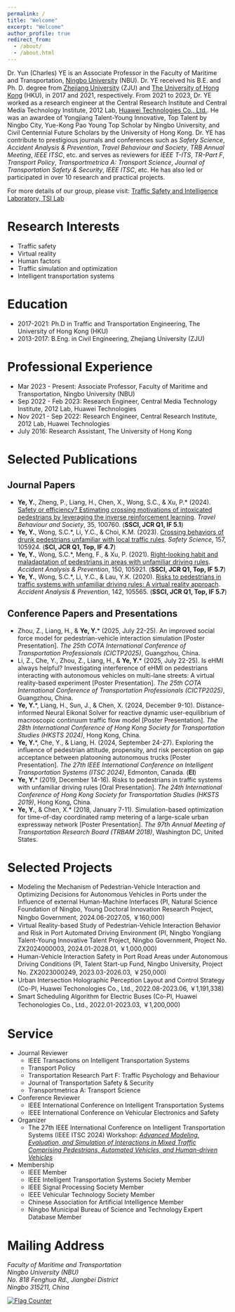 ```yaml
---
permalink: /
title: "Welcome"
excerpt: "Welcome"
author_profile: true
redirect_from: 
  - /about/
  - /about.html
---
```


Dr. Yun (Charles) YE is an Associate Professor in the Faculty of Maritime and Transportation, [Ningbo University](https://www.nbu.edu.cn/) (NBU). Dr. YE received his B.E. and Ph. D. degree from [Zhejiang University](https://www.zju.edu.cn/) (ZJU) and [The University of Hong Kong](https://www.hku.hk/) (HKU), in 2017 and 2021, respectively. From 2021 to 2023, Dr. YE worked as a research engineer at the Central Research Institute and Central Media Technology Institute, 2012 Lab, [Huawei Technologies Co., Ltd.](https://www.huawei.com/cn/). He was an awardee of Yongjiang Talent-Young Innovative, Top Talent by Ningbo City, Yue-Kong Pao Young Top Scholar by Ningbo University, and Civil Centennial Future Scholars by the University of Hong Kong. Dr. YE has contribute to prestigious journals and conferences such as *Safety Science*, *Accident Analysis & Prevention*, *Travel Behaviour and Society*, *TRB Annual Meeting*, *IEEE ITSC*, etc. and serves as reviewers for *IEEE T-ITS*, *TR-Part F*, *Transport Policy*, *Transportmetrica A: Transport Science*, *Journal of Transportation Safety & Security*, *IEEE ITSC*, etc. He has also led or participated in over 10 research and practical projects.

For more details of our group, please visit: [Traffic Safety and Intelligence Laboratory, TSI Lab](https://lab.rjmart.cn/10969/tsilab)

# Research Interests
 * Traffic safety
 * Virtual reality
 * Human factors
 * Traffic simulation and optimization
 * Intelligent transportation systems

# Education
 * 2017-2021: Ph.D in Traffic and Transportation Engineering, The University of Hong Kong (HKU)
 * 2013-2017: B.Eng. in Civil Engineering, Zhejiang University (ZJU)

# Professional Experience
 * Mar 2023 - Present: Associate Professor, Faculty of Maritime and Transportation, Ningbo University (NBU)
 * Sep 2022 - Feb 2023: Research Engineer, Central Media Technology Institute, 2012 Lab, Huawei Technologies
 * Nov 2021 - Sep 2022: Research Engineer, Central Research Institute, 2012 Lab, Huawei Technologies
 * July 2016: Research Assistant, The University of Hong Kong

# Selected Publications 
## Journal Papers
 * **Ye, Y.**, Zheng, P., Liang, H., Chen, X., Wong, S.C., & Xu, P.\* (2024). [Safety or efficiency? Estimating crossing motivations of intoxicated pedestrians by leveraging the inverse reinforcement learning](https://doi.org/10.1016/j.tbs.2024.100760). *Travel Behaviour and Society*, 35, 100760. (**SSCI, JCR Q1, IF 5.1**)
 * **Ye, Y.**, Wong, S.C.\*, Li, Y.C., & Choi, K.M. (2023). [Crossing behaviors of drunk pedestrians unfamiliar with local traffic rules](https://doi.org/10.1016/j.ssci.2022.105924). *Safety Science*, 157, 105924. (**SCI, JCR Q1, Top, IF 4.7**)
 * **Ye, Y.**, Wong, S.C.\*, Meng, F., & Xu, P. (2021). [Right-looking habit and maladaptation of pedestrians in areas with unfamiliar driving rules](https://doi.org/10.1016/j.aap.2020.105921). *Accident Analysis & Prevention*, 150, 105921. (**SSCI, JCR Q1, Top, IF 5.7**)
 * **Ye, Y.**, Wong, S.C.\*, Li, Y.C., & Lau, Y.K. (2020). [Risks to pedestrians in traffic systems with unfamiliar driving rules: A virtual reality approach](https://doi.org/10.1016/j.aap.2020.105565). *Accident Analysis & Prevention*, 142, 105565. (**SSCI, JCR Q1, Top, IF 5.7**)

## Conference Papers and Presentations
* Zhou, Z., Liang, H., & **Ye, Y.**\* (2025, July 22-25). An improved social force model for pedestrian-vehicle interaction simulation [Poster Presentation]. *The 25th COTA International Conference of Transportation Professionals (CICTP2025)*, Guangzhou, China.
* Li, Z., Che, Y., Zhou, Z., Liang, H., & **Ye, Y.**\* (2025, July 22-25). Is eHMI always helpful? Investigating interference of eHMI on pedestrians interacting with autonomous vehicles on multi-lane streets: A virtual reality-based experiment [Poster Presentation]. *The 25th COTA International Conference of Transportation Professionals (CICTP2025)*, Guangzhou, China.
 * **Ye, Y.**\*, Liang, H., Sun, J., & Chen, X. (2024, December 9-10). Distance-informed Neural Eikonal Solver for reactive dynamic user-equilibrium of macroscopic continuum traffic flow model [Poster Presentation]. *The 28th International Conference of Hong Kong Society for Transportation Studies (HKSTS 2024)*, Hong Kong, China.
 * **Ye, Y.**\*, Che, Y., & Liang, H. (2024, September 24-27). Exploring the influence of pedestrian attitude, propensity, and risk perception on gap acceptance between platooning autonomous trucks [Poster Presentation]. *The 27th IEEE International Conference on Intelligent Transportation Systems (ITSC 2024)*, Edmonton, Canada. (**EI**)
 * **Ye, Y.**\* (2019, December 14-16). Risks to pedestrians in traffic systems with unfamiliar driving rules [Oral Presentation]. *The 24th International Conference of Hong Kong Society for Transportation Studies (HKSTS 2019)*, Hong Kong, China.
 * **Ye, Y.**, & Chen, X.\* (2018, January 7-11). Simulation-based optimization for time-of-day coordinated ramp metering of a large-scale urban expressway network [Poster Presentation]. *The 97th Annual Meeting of Transportation Research Board (TRBAM 2018)*, Washington DC, United States.

# Selected Projects
  * Modeling the Mechanism of Pedestrian-Vehicle Interaction and Optimizing Decisions for Autonomous Vehicles in Ports under the Influence of external Human-Machine Interfaces (PI, Natural Science Foundation of Ningbo, Young Doctoral Innovation Research Project, Ningbo Government, 2024.06-2027.05, ￥160,000)
  * Virtual Reality-based Study of Pedestrian-Vehicle Interaction Behavior and Risk in Port Automated Driving Environment (PI, Ningbo Yongjiang Talent-Young Innovative Talent Project, Ningbo Government, Project No. ZX2024000003, 2024.01-2028.01, ￥1,000,000)
  * Human-Vehicle Interaction Safety in Port Road Areas under Autonomous Driving Conditions (PI, Talent Start-up Fund, Ningbo University, Project No. ZX2023000249, 2023.03-2026.03, ￥250,000)
  * Urban Intersection Holographic Perception Layout and Control Strategy (Co-PI, Huawei Techonologies Co., Ltd., 2022.08-2023.06, ￥1,191,338)
  * Smart Scheduling Algorithm for Electric Buses (Co-PI, Huawei Techonologies Co., Ltd., 2022.01-2023.03, ￥1,200,000)

# Service
* Journal Reviewer
  * IEEE Transactions on Intelligent Transportation Systems
  * Transport Policy
  * Transportation Research Part F: Traffic Psychology and Behaviour
  * Journal of Transportation Safety & Security
  * Transportmetrica A: Transport Science
* Conference Reviewer
  * IEEE International Conference on Intelligent Transportation Systems
  * IEEE International Conference on Vehicular Electronics and Safety
* Organizer
  * The 27th IEEE International Conference on Intelligent Transportation Systems (IEEE ITSC 2024) Workshop: [*Advanced Modeling, Evaluation, and Simulation of Interactions in Mixed Traffic Comprising Pedestrians, Automated Vehicles, and Human-driven Vehicles*](https://sites.google.com/view/workshop-itsc-2024/)
* Membership
  * IEEE Member
  * IEEE Intelligent Transportation Systems Society Member
  * IEEE Signal Processing Society Member
  * IEEE Vehicular Technology Society Member
  * Chinese Association for Artificial Intelligence Member
  * Ningbo Municipal Bureau of Science and Technology Expert Database Member

# Mailing Address
<address>
  Faculty of Maritime and Transportation <br /> Ningbo University (NBU) <br /> No. 818 Fenghua Rd., Jiangbei District <br /> Ningbo 315211, China
</address>

                                                       
<a href="https://info.flagcounter.com/HJGs"><img src="https://s01.flagcounter.com/countxl/HJGs/bg_F7FFFB/txt_050505/border_0F0F0F/columns_6/maxflags_12/viewers_0/labels_1/pageviews_1/flags_0/percent_0/" alt="Flag Counter" border="0"></a>
